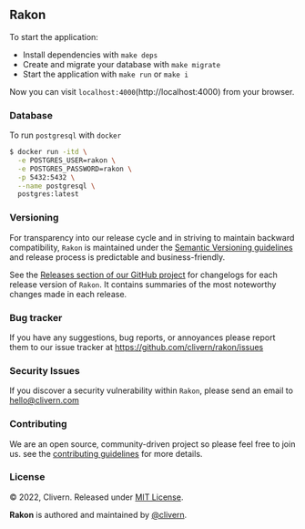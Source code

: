 ## Rakon

To start the application:

- Install dependencies with `make deps`
- Create and migrate your database with `make migrate`
- Start the application with `make run` or `make i`

Now you can visit `localhost:4000`(http://localhost:4000) from your browser.


### Database

To run `postgresql` with `docker`

```zsh
$ docker run -itd \
  -e POSTGRES_USER=rakon \
  -e POSTGRES_PASSWORD=rakon \
  -p 5432:5432 \
  --name postgresql \
  postgres:latest
```


### Versioning

For transparency into our release cycle and in striving to maintain backward compatibility, `Rakon` is maintained under the [Semantic Versioning guidelines](https://semver.org/) and release process is predictable and business-friendly.

See the [Releases section of our GitHub project](https://github.com/clivern/rakon/releases) for changelogs for each release version of `Rakon`. It contains summaries of the most noteworthy changes made in each release.


### Bug tracker

If you have any suggestions, bug reports, or annoyances please report them to our issue tracker at https://github.com/clivern/rakon/issues


### Security Issues

If you discover a security vulnerability within `Rakon`, please send an email to [hello@clivern.com](mailto:hello@clivern.com)


### Contributing

We are an open source, community-driven project so please feel free to join us. see the [contributing guidelines](CONTRIBUTING.md) for more details.


### License

© 2022, Clivern. Released under [MIT License](https://opensource.org/licenses/mit-license.php).

**Rakon** is authored and maintained by [@clivern](http://github.com/clivern).
